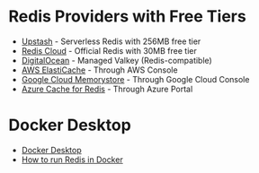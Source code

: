 # Redis Providers with Free Tiers

- [Upstash](https://upstash.com/pricing/redis) - Serverless Redis with 256MB free tier
- [Redis Cloud](https://redis.io/try-free/) - Official Redis with 30MB free tier
- [DigitalOcean](https://www.digitalocean.com/products/managed-databases-valkey) - Managed Valkey (Redis-compatible)
- [AWS ElastiCache](https://aws.amazon.com/elasticache/) - Through AWS Console
- [Google Cloud Memorystore](https://cloud.google.com/memorystore) - Through Google Cloud Console
- [Azure Cache for Redis](https://azure.microsoft.com/en-us/services/cache/) - Through Azure Portal

# Docker Desktop

- [Docker Desktop](https://docs.docker.com/desktop/)
- [How to run Redis in Docker](https://www.docker.com/blog/how-to-use-the-redis-docker-official-image/)
